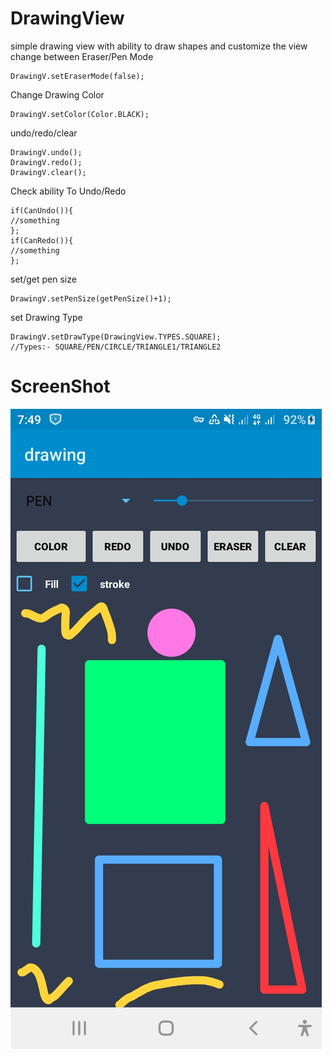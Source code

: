 # DrawingView
simple drawing view with ability to draw shapes and customize the view
change between Eraser/Pen Mode
```
DrawingV.setEraserMode(false);
```
Change Drawing Color 
```
DrawingV.setColor(Color.BLACK);
```
undo/redo/clear
```
DrawingV.undo();
DrawingV.redo();
DrawingV.clear();
```
Check ability To Undo/Redo
```
if(CanUndo()){
//something
};
if(CanRedo()){
//something
};
```
set/get pen size 
```
DrawingV.setPenSize(getPenSize()+1);
```
set Drawing Type 
```
DrawingV.setDrawType(DrawingView.TYPES.SQUARE);
//Types:- SQUARE/PEN/CIRCLE/TRIANGLE1/TRIANGLE2
```
# ScreenShot
<img src="images/img1.jpg"></img>
